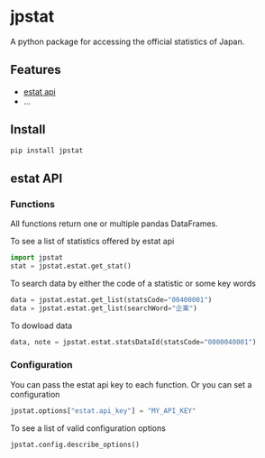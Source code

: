 # jpstat

A python package for accessing the official statistics of Japan.

## Features

- [estat api](estat-API)
- ...

## Install

```sh
pip install jpstat
```

## estat API

### Functions

All functions return one or multiple pandas DataFrames.

To see a list of statistics offered by estat api

```python
import jpstat
stat = jpstat.estat.get_stat()
```

To search data by either the code of a statistic or some key words

```python
data = jpstat.estat.get_list(statsCode="00400001")
data = jpstat.estat.get_list(searchWord="企業")
```

To dowload data

```python
data, note = jpstat.estat.statsDataId(statsCode="0000040001")
```

### Configuration

You can pass the estat api key to each function. Or you can set a configuration

```python
jpstat.options["estat.api_key"] = "MY_API_KEY"
```

To see a list of valid configuration options

```python
jpstat.config.describe_options()
```
